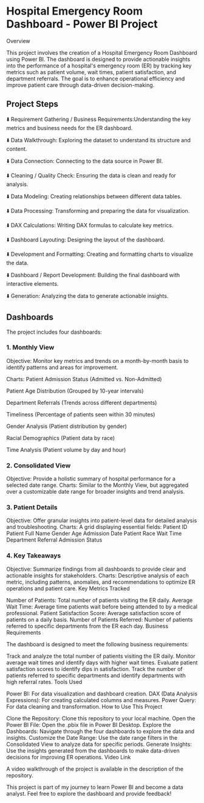 # Hospital Emergency Room Dashboard - Power BI Project
Overview

This project involves the creation of a Hospital Emergency Room Dashboard using Power BI. The dashboard is designed to provide actionable insights into the performance of a hospital's emergency room (ER) by tracking key metrics such as patient volume, wait times, patient satisfaction, and department referrals. The goal is to enhance operational efficiency and improve patient care through data-driven decision-making.

## Project Steps   

⬇️ Requirement Gathering / Business Requirements:Understanding the key metrics and business needs for the ER dashboard.

⬇️ Data Walkthrough: Exploring the dataset to understand its structure and content.

⬇️ Data Connection: Connecting to the data source in Power BI.

⬇️  Cleaning / Quality Check: Ensuring the data is clean and ready for analysis.

⬇️ Data Modeling: Creating relationships between different data tables.

⬇️ Data Processing: Transforming and preparing the data for visualization.

⬇️ DAX Calculations: Writing DAX formulas to calculate key metrics.

⬇️ Dashboard Layouting: Designing the layout of the dashboard.

⬇️  Development and Formatting: Creating and formatting charts to visualize the data.

⬇️ Dashboard / Report Development: Building the final dashboard with interactive elements.

⬇️  Generation: Analyzing the data to generate actionable insights.

## Dashboards

The project includes four dashboards:

### 1. Monthly View

Objective: Monitor key metrics and trends on a month-by-month basis to identify patterns and areas for improvement.

Charts:
Patient Admission Status (Admitted vs. Non-Admitted)

Patient Age Distribution (Grouped by 10-year intervals)

Department Referrals (Trends across different departments)

Timeliness (Percentage of patients seen within 30 minutes)

Gender Analysis (Patient distribution by gender)

Racial Demographics (Patient data by race)

Time Analysis (Patient volume by day and hour)

### 2. Consolidated View

Objective: Provide a holistic summary of hospital performance for a selected date range.
Charts: Similar to the Monthly View, but aggregated over a customizable date range for broader insights and trend analysis.

### 3. Patient Details

Objective: Offer granular insights into patient-level data for detailed analysis and troubleshooting.
Charts:
A grid displaying essential fields:
Patient ID
Patient Full Name
Gender
Age
Admission Date
Patient Race
Wait Time
Department Referral
Admission Status

### 4. Key Takeaways

Objective: Summarize findings from all dashboards to provide clear and actionable insights for stakeholders.
Charts: Descriptive analysis of each metric, including patterns, anomalies, and recommendations to optimize ER operations and patient care.
Key Metrics Tracked

Number of Patients: Total number of patients visiting the ER daily.
Average Wait Time: Average time patients wait before being attended to by a medical professional.
Patient Satisfaction Score: Average satisfaction score of patients on a daily basis.
Number of Patients Referred: Number of patients referred to specific departments from the ER each day.
Business Requirements

The dashboard is designed to meet the following business requirements:

Track and analyze the total number of patients visiting the ER daily.
Monitor average wait times and identify days with higher wait times.
Evaluate patient satisfaction scores to identify dips in satisfaction.
Track the number of patients referred to specific departments and identify departments with high referral rates.
Tools Used

Power BI: For data visualization and dashboard creation.
DAX (Data Analysis Expressions): For creating calculated columns and measures.
Power Query: For data cleaning and transformation.
How to Use This Project

Clone the Repository: Clone this repository to your local machine.
Open the Power BI File: Open the .pbix file in Power BI Desktop.
Explore the Dashboards: Navigate through the four dashboards to explore the data and insights.
Customize the Date Range: Use the date range filters in the Consolidated View to analyze data for specific periods.
Generate Insights: Use the insights generated from the dashboards to make data-driven decisions for improving ER operations.
Video Link

A video walkthrough of the project is available in the description of the repository.

This project is part of my journey to learn Power BI and become a data analyst. Feel free to explore the dashboard and provide feedback!
